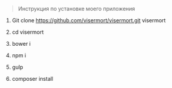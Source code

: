 >Инструкция по установке моего приложения

1. Git clone https://github.com/visermort/visermort.git visermort

2. cd visermort

3. bower i

4. npm i

5. gulp

6. composer install

